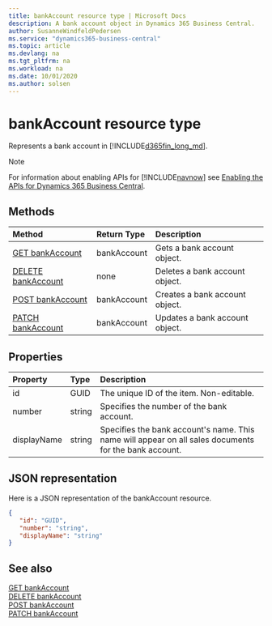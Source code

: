 ```yaml
---
title: bankAccount resource type | Microsoft Docs
description: A bank account object in Dynamics 365 Business Central.
author: SusanneWindfeldPedersen
ms.service: "dynamics365-business-central"
ms.topic: article
ms.devlang: na
ms.tgt_pltfrm: na
ms.workload: na
ms.date: 10/01/2020
ms.author: solsen
---
```


# bankAccount resource type
Represents a bank account in [!INCLUDE[d365fin_long_md](../../includes/d365fin_long_md.md)].

> [!NOTE]  
> For information about enabling APIs for [!INCLUDE[navnow](../../includes/navnow_md.md)] see [Enabling the APIs for Dynamics 365 Business Central](../enabling-apis-for-dynamics-nav.md).

## Methods
| Method | Return Type|Description |
|:--------------------|:-----------|:-------------------------|
|[GET bankAccount](../api/dynamics_bankAccount_Get.md)|bankAccount|Gets a bank account object.|
|[DELETE bankAccount](../api/dynamics_bankAccount_Delete.md)|none|Deletes a bank account object.|
|[POST bankAccount](../api/dynamics_bankAccount_Create.md)|bankAccount|Creates a bank account object.|
|[PATCH bankAccount](../api/dynamics_bankAccount_Update.md)|bankAccount|Updates a bank account object.|






## Properties

| Property           | Type   |Description     |
|:-------------------|:-------|:---------------|
|id|GUID|The unique ID of the item. Non-editable.|
|number|string|Specifies the number of the bank account.|
|displayName|string|Specifies the bank account's name. This name will appear on all sales documents for the bank account.|


## JSON representation

Here is a JSON representation of the bankAccount resource.


```json
{
   "id": "GUID",
   "number": "string",
   "displayName": "string"
}
```
## See also

[GET bankAccount](../api/dynamics_bankAccount_Get.md)   
[DELETE bankAccount](../api/dynamics_bankAccount_Delete.md)   
[POST bankAccount](../api/dynamics_bankAccount_Create.md)   
[PATCH bankAccount](../api/dynamics_bankAccount_Update.md)   

